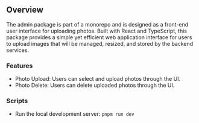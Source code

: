 ## Overview
The admin package is part of a monorepo and is designed as a front-end user interface for uploading photos. Built with React and TypeScript, this package provides a simple yet efficient web application interface for users to upload images that will be managed, resized, and stored by the backend services.

### Features
- Photo Upload: Users can select and upload photos through the UI.
- Photo Delete: Users can delete uploaded photos through the UI.

### Scripts
- Run the local development server: `pnpm run dev`
